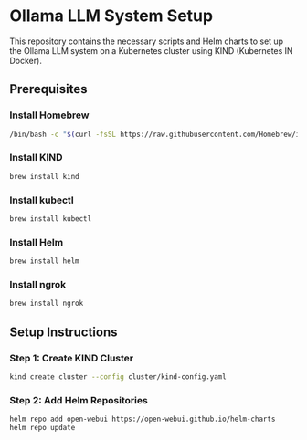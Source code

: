 # Ollama LLM System Setup

This repository contains the necessary scripts and Helm charts to set up the Ollama LLM system on a Kubernetes cluster using KIND (Kubernetes IN Docker).

## Prerequisites

### Install Homebrew

```sh
/bin/bash -c "$(curl -fsSL https://raw.githubusercontent.com/Homebrew/install/HEAD/install.sh)"
```

### Install KIND

```sh
brew install kind
```

### Install kubectl

```sh
brew install kubectl
```

### Install Helm

```sh
brew install helm
```

### Install ngrok

```sh
brew install ngrok
```

## Setup Instructions

### Step 1: Create KIND Cluster

```sh
kind create cluster --config cluster/kind-config.yaml
```

### Step 2: Add Helm Repositories

```sh
helm repo add open-webui https://open-webui.github.io/helm-charts
helm repo update
```

